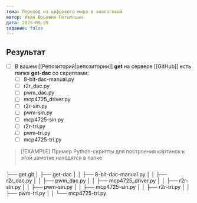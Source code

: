 ```yaml
---
тема: Переход из цифрового мира в аналоговый
автор: Иван Юрьевич Потылицын
дата: 2025-09-29
задание: false
---
```


## Результат

- [ ] В вашем [[Репозиторий|репозитории]] **get** на сервере [[GitHub]] есть папка **get-dac** со скриптами:
    - [ ] 8-bit-dac-manual.py
    - [ ] r2r_dac.py
    - [ ] pwm_dac.py
    - [ ] mcp4725_driver.py
    - [ ] r2r-sin.py
    - [ ] pwm-sin.py
    - [ ] mcp4725-sin.py
    - [ ] r2r-tri.py
    - [ ] pwm-tri.py
    - [ ] mcp4725-tri.py

> [!EXAMPLE] Пример
> Python-скрипты для построения картинок к этой заметке находятся в папке
> ```
├── get.git
│   ├── get-dac
│   │   ├── 8-bit-dac-manual.py
│   │   ├── r2r_dac.py
│   │   ├── pwm_dac.py
│   │   ├── mcp4725_driver.py
│   │   ├── r2r-sin.py
│   │   ├── pwm-sin.py
│   │   ├── mcp4725-sin.py
│   │   ├── r2r-tri.py
│   │   ├── pwm-tri.py
│   │   └── mcp4725-tri.py
